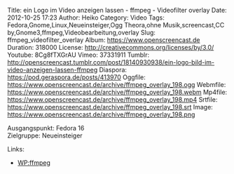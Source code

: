 Title: ein Logo im Video anzeigen lassen - ffmpeg - Videofilter overlay
Date: 2012-10-25 17:23
Author: Heiko
Category: Video
Tags: Fedora,Gnome,Linux,Neueinsteiger,Ogg Theora,ohne Musik,screencast,CC by,Gnome3,ffmpeg,Videobearbeitung,overlay
Slug: ffmpeg_videofilter_overlay
Album: https://www.openscreencast.de
Duration: 318000
License: http://creativecommons.org/licenses/by/3.0/
Youtube: 8Cg8fTXGrAU
Vimeo: 37331911
Tumblr: http://openscreencast.tumblr.com/post/18140930938/ein-logo-bild-im-video-anzeigen-lassen-ffmpeg
Diaspora: https://pod.geraspora.de/posts/413970
Oggfile: https://www.openscreencast.de/archive/ffmpeg_overlay_198.ogg
Webmfile: https://www.openscreencast.de/archive/ffmpeg_overlay_198.webm
Mp4file: https://www.openscreencast.de/archive/ffmpeg_overlay_198.mp4
Srtfile: https://www.openscreencast.de/archive/ffmpeg_overlay_198.srt
Image: https://www.openscreencast.de/archive/ffmpeg_overlay_198.png

Ausgangspunkt: Fedora 16  
Zielgruppe: Neueinsteiger  

Links:

  * [WP:ffmpeg](https://de.wikipedia.org/wiki/Ffmpeg "Link zu WP:ffmpeg" )

